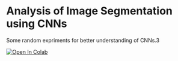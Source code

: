 # Analysis of Image Segmentation using CNNs
Some random expriments for better understanding of CNNs.3

[![Open In Colab](https://colab.research.google.com/assets/colab-badge.svg)](https://github.com/taesiri/noteobooks/tree/master/nn-analysis/image-segmentation/Segmentation_with_DeepLab.ipynb)